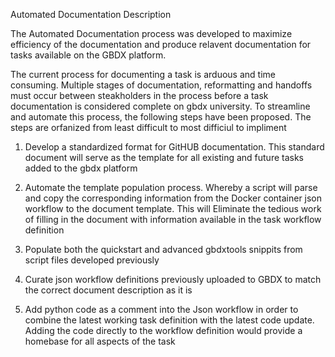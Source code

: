 Automated Documentation Description

The Automated Documentation process was developed to maximize efficiency of the
documentation and produce relavent documentation for tasks available on the GBDX platform.

The current process for documenting a task is arduous and time consuming. Multiple stages of documentation, reformatting and handoffs must occur between steakholders in the process before a
task documentation is considered complete on gbdx university.  To streamline and automate this process, the following steps have been proposed.  The steps are orfanized from least difficult to most difficiul to impliment

1) Develop a standardized format for GitHUB documentation.  This standard document will serve as the template for all existing and future tasks added to the gbdx platform

2) Automate the template population process.  Whereby a script will parse and copy the corresponding information from the Docker container json workflow to the document template.
This will Eliminate the tedious work of filling in the document with information available in the task workflow definition

3) Populate both the quickstart and advanced gbdxtools snippits from script files developed previously

4) Curate json workflow definitions previously uploaded to GBDX to match the correct document description as it is

5) Add python code as a comment into the Json workflow in order to combine the latest working task definition with the latest code update.
Adding the code directly to the workflow definition would provide a homebase for all aspects of the task

